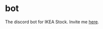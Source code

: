 # bot
The discord bot for IKEA Stock. Invite me [here](https://ikea-stock-jade.vercel.app/discordBot/invite).
